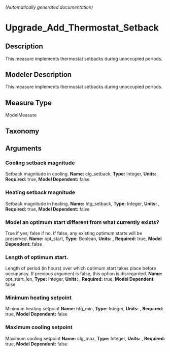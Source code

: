 

###### (Automatically generated documentation)

# Upgrade_Add_Thermostat_Setback

## Description
This measure implements thermostat setbacks during unoccupied periods.

## Modeler Description
This measure implements thermostat setbacks during unoccupied periods.

## Measure Type
ModelMeasure

## Taxonomy


## Arguments


### Cooling setback magnitude
Setback magnitude in cooling.
**Name:** clg_setback,
**Type:** Integer,
**Units:** ,
**Required:** true,
**Model Dependent:** false


### Heating setback magnitude
Setback magnitude in heating.
**Name:** htg_setback,
**Type:** Integer,
**Units:** ,
**Required:** true,
**Model Dependent:** false


### Model an optimum start different from what currently exists?
True if yes; false if no. If false, any existing optimum starts will be preserved.
**Name:** opt_start,
**Type:** Boolean,
**Units:** ,
**Required:** true,
**Model Dependent:** false


### Length of optimum start.
Length of period (in hours) over which optimum start takes place before occupancy. If previous argument is false, this option is disregarded.
**Name:** opt_start_len,
**Type:** Integer,
**Units:** ,
**Required:** true,
**Model Dependent:** false


### Minimum heating setpoint
Minimum heating setpoint
**Name:** htg_min,
**Type:** Integer,
**Units:** ,
**Required:** true,
**Model Dependent:** false


### Maximum cooling setpoint
Maximum cooling setpoint
**Name:** clg_max,
**Type:** Integer,
**Units:** ,
**Required:** true,
**Model Dependent:** false






